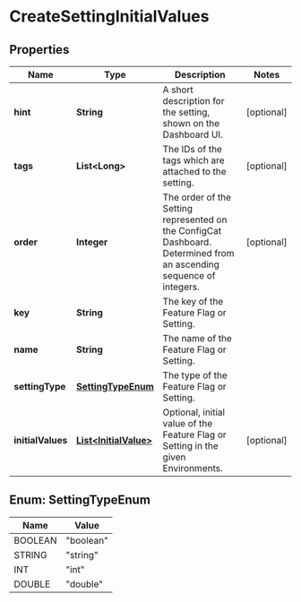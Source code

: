 

# CreateSettingInitialValues


## Properties

| Name | Type | Description | Notes |
|------------ | ------------- | ------------- | -------------|
|**hint** | **String** | A short description for the setting, shown on the Dashboard UI. |  [optional] |
|**tags** | **List&lt;Long&gt;** | The IDs of the tags which are attached to the setting. |  [optional] |
|**order** | **Integer** | The order of the Setting represented on the ConfigCat Dashboard.  Determined from an ascending sequence of integers. |  [optional] |
|**key** | **String** | The key of the Feature Flag or Setting. |  |
|**name** | **String** | The name of the Feature Flag or Setting. |  |
|**settingType** | [**SettingTypeEnum**](#SettingTypeEnum) | The type of the Feature Flag or Setting. |  |
|**initialValues** | [**List&lt;InitialValue&gt;**](InitialValue.md) | Optional, initial value of the Feature Flag or Setting in the given Environments. |  [optional] |



## Enum: SettingTypeEnum

| Name | Value |
|---- | -----|
| BOOLEAN | &quot;boolean&quot; |
| STRING | &quot;string&quot; |
| INT | &quot;int&quot; |
| DOUBLE | &quot;double&quot; |



